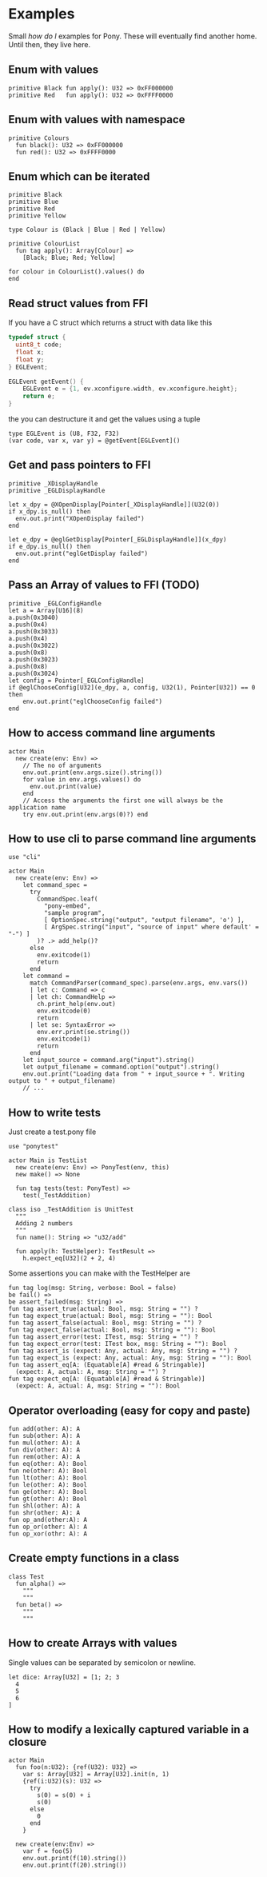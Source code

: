 # Examples

Small _how do I_ examples for Pony. These will eventually find another home. Until then, they live here.

## Enum with values
```pony
primitive Black fun apply(): U32 => 0xFF000000
primitive Red   fun apply(): U32 => 0xFFFF0000
```

## Enum with values with namespace
```pony
primitive Colours
  fun black(): U32 => 0xFF000000
  fun red(): U32 => 0xFFFF0000
```

## Enum which can be iterated
```pony
primitive Black
primitive Blue
primitive Red
primitive Yellow

type Colour is (Black | Blue | Red | Yellow)

primitive ColourList
  fun tag apply(): Array[Colour] =>
    [Black; Blue; Red; Yellow]

for colour in ColourList().values() do
end
```

## Read struct values from FFI
If you have a C struct which returns a struct with data like this
```c
typedef struct {
  uint8_t code;
  float x;
  float y;
} EGLEvent;

EGLEvent getEvent() {
    EGLEvent e = {1, ev.xconfigure.width, ev.xconfigure.height};
    return e;
}

```
the you can destructure it and get the values using a tuple
```pony
type EGLEvent is (U8, F32, F32)
(var code, var x, var y) = @getEvent[EGLEvent]()
```

## Get and pass pointers to FFI
```pony
primitive _XDisplayHandle
primitive _EGLDisplayHandle

let x_dpy = @XOpenDisplay[Pointer[_XDisplayHandle]](U32(0))
if x_dpy.is_null() then
  env.out.print("XOpenDisplay failed")
end

let e_dpy = @eglGetDisplay[Pointer[_EGLDisplayHandle]](x_dpy)
if e_dpy.is_null() then
  env.out.print("eglGetDisplay failed")
end
```

## Pass an Array of values to FFI (TODO)
```pony
primitive _EGLConfigHandle
let a = Array[U16](8)
a.push(0x3040)
a.push(0x4)
a.push(0x3033)
a.push(0x4)
a.push(0x3022)
a.push(0x8)
a.push(0x3023)
a.push(0x8)
a.push(0x3024)
let config = Pointer[_EGLConfigHandle]
if @eglChooseConfig[U32](e_dpy, a, config, U32(1), Pointer[U32]) == 0 then
    env.out.print("eglChooseConfig failed")
end
```

## How to access command line arguments
```pony
actor Main
  new create(env: Env) =>
    // The no of arguments
    env.out.print(env.args.size().string())
    for value in env.args.values() do
      env.out.print(value)
    end
    // Access the arguments the first one will always be the application name
    try env.out.print(env.args(0)?) end
```

## How to use cli to parse command line arguments

```pony
use "cli"

actor Main
  new create(env: Env) =>
    let command_spec = 
      try
        CommandSpec.leaf(
          "pony-embed",
          "sample program", 
          [ OptionSpec.string("output", "output filename", 'o') ],
          [ ArgSpec.string("input", "source of input" where default' = "-") ]
        )? .> add_help()?
      else
        env.exitcode(1)
        return
      end
    let command = 
      match CommandParser(command_spec).parse(env.args, env.vars())
      | let c: Command => c
      | let ch: CommandHelp =>
        ch.print_help(env.out)
        env.exitcode(0)
        return
      | let se: SyntaxError =>
        env.err.print(se.string())
        env.exitcode(1)
        return
      end
    let input_source = command.arg("input").string()
    let output_filename = command.option("output").string()
    env.out.print("Loading data from " + input_source + ". Writing output to " + output_filename)
    // ...

```

## How to write tests
Just create a test.pony file
```pony
use "ponytest"

actor Main is TestList
  new create(env: Env) => PonyTest(env, this)
  new make() => None

  fun tag tests(test: PonyTest) =>
    test(_TestAddition)

class iso _TestAddition is UnitTest
  """
  Adding 2 numbers
  """
  fun name(): String => "u32/add"

  fun apply(h: TestHelper): TestResult =>
    h.expect_eq[U32](2 + 2, 4)
```

Some assertions you can make with the TestHelper are
```pony
fun tag log(msg: String, verbose: Bool = false)
be fail() =>
be assert_failed(msg: String) =>
fun tag assert_true(actual: Bool, msg: String = "") ?
fun tag expect_true(actual: Bool, msg: String = ""): Bool
fun tag assert_false(actual: Bool, msg: String = "") ?
fun tag expect_false(actual: Bool, msg: String = ""): Bool
fun tag assert_error(test: ITest, msg: String = "") ?
fun tag expect_error(test: ITest box, msg: String = ""): Bool
fun tag assert_is (expect: Any, actual: Any, msg: String = "") ?
fun tag expect_is (expect: Any, actual: Any, msg: String = ""): Bool
fun tag assert_eq[A: (Equatable[A] #read & Stringable)]
  (expect: A, actual: A, msg: String = "") ?
fun tag expect_eq[A: (Equatable[A] #read & Stringable)]
  (expect: A, actual: A, msg: String = ""): Bool
```

## Operator overloading (easy for copy and paste)
```pony
fun add(other: A): A
fun sub(other: A): A
fun mul(other: A): A
fun div(other: A): A
fun rem(other: A): A
fun eq(other: A): Bool
fun ne(other: A): Bool
fun lt(other: A): Bool
fun le(other: A): Bool
fun ge(other: A): Bool
fun gt(other: A): Bool
fun shl(other: A): A
fun shr(other: A): A
fun op_and(other:A): A
fun op_or(other: A): A
fun op_xor(othr: A): A
```

## Create empty functions in a class
```pony
class Test
  fun alpha() =>
    """
    """
  fun beta() =>
    """
    """
```

## How to create Arrays with values

Single values can be separated by semicolon or newline.

```pony
let dice: Array[U32] = [1; 2; 3
  4
  5
  6
]
```

## How to modify a lexically captured variable in a closure

```pony
actor Main
  fun foo(n:U32): {ref(U32): U32} =>
    var s: Array[U32] = Array[U32].init(n, 1)
    {ref(i:U32)(s): U32 =>
      try
        s(0) = s(0) + i
        s(0)
      else
        0
      end
    }

  new create(env:Env) =>
    var f = foo(5)
    env.out.print(f(10).string())
    env.out.print(f(20).string())
```
